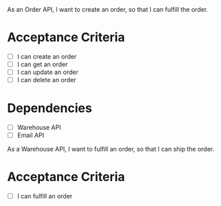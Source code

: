<story title="Create Order API">
As an Order API, I want to create an order, so that I can fulfill the order.

# Acceptance Criteria
- [ ] I can create an order
- [ ] I can get an order
- [ ] I can update an order
- [ ] I can delete an order

# Dependencies
- [ ] Warehouse API
- [ ] Email API
</story>

<story title="Create Warehouse API">
As a Warehouse API, I want to fulfill an order, so that I can ship the order.

# Acceptance Criteria
- [ ] I can fulfill an order
</story>